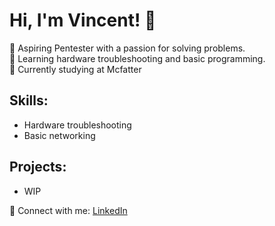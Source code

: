 # Hi, I'm Vincent! 👋

🌟 Aspiring Pentester with a passion for solving problems.  
🔧 Learning hardware troubleshooting and basic programming.  
🌱 Currently studying at Mcfatter

## Skills:
- Hardware troubleshooting
- Basic networking


## Projects:
- WIP

💼 Connect with me: [LinkedIn](linkedin.com/in/vincent-campillo-11aa10305)
